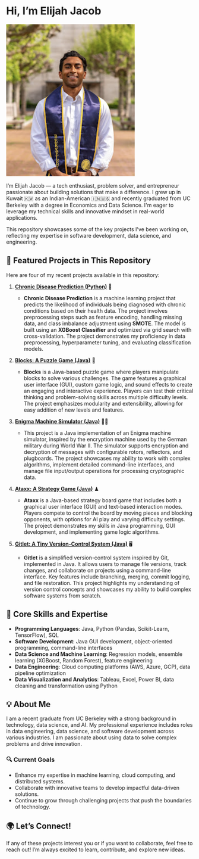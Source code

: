 # Hi, I’m **Elijah Jacob** 

![Elijah Jacob](https://github.com/elijahgjacob/elijah-repo/blob/main/image3.png?raw=true)

I’m Elijah Jacob — a tech enthusiast, problem solver, and entrepreneur passionate about building solutions that make a difference. I grew up in Kuwait 🇰🇼  as an Indian-American 🇮🇳🇺🇸 and recently graduated from UC Berkeley with a degree in Economics and Data Science. I'm eager to leverage my technical skills and innovative mindset in real-world applications.

This repository showcases some of the key projects I've been working on, reflecting my expertise in software development, data science, and engineering.


## 🚀 **Featured Projects in This Repository**

Here are four of my recent projects available in this repository:

1. **[Chronic Disease Prediction (Python)](https://github.com/elijahgjacob/elijah-repo/tree/main/disease_prediction)** 🧪 
   - **Chronic Disease Prediction** is a machine learning project that predicts the likelihood of individuals being diagnosed with chronic conditions based on their health data. The project involves preprocessing steps such as feature encoding, handling missing data, and class imbalance adjustment using **SMOTE**. The model is built using an **XGBoost Classifier** and optimized via grid search with cross-validation. The project demonstrates my proficiency in data preprocessing, hyperparameter tuning, and evaluating classification models.

2. **[Blocks: A Puzzle Game (Java)](https://github.com/elijahgjacob/elijah-repo/tree/main/blocks)** 🧩 
   - **Blocks** is a Java-based puzzle game where players manipulate blocks to solve various challenges. The game features a graphical user interface (GUI), custom game logic, and sound effects to create an engaging and interactive experience. Players can test their critical thinking and problem-solving skills across multiple difficulty levels. The project emphasizes modularity and extensibility, allowing for easy addition of new levels and features.

3. **[Enigma Machine Simulator (Java)](https://github.com/elijahgjacob/elijah-repo/tree/main/enigma)** 👨‍💻 
   - This project is a Java implementation of an Enigma machine simulator, inspired by the encryption machine used by the German military during World War II. The simulator supports encryption and decryption of messages with configurable rotors, reflectors, and plugboards. The project showcases my ability to work with complex algorithms, implement detailed command-line interfaces, and manage file input/output operations for processing cryptographic data.

4. **[Ataxx: A Strategy Game (Java)](https://github.com/elijahgjacob/elijah-repo/tree/main/ataxx)**  ♟ 
   - **Ataxx** is a Java-based strategy board game that includes both a graphical user interface (GUI) and text-based interaction modes. Players compete to control the board by moving pieces and blocking opponents, with options for AI play and varying difficulty settings. The project demonstrates my skills in Java programming, GUI development, and implementing game logic algorithms.

5. **[Gitlet: A Tiny Version-Control System (Java)](https://github.com/elijahgjacob/elijah-repo/tree/main/gitlet)**  🖥 
   - **Gitlet** is a simplified version-control system inspired by Git, implemented in Java. It allows users to manage file versions, track changes, and collaborate on projects using a command-line interface. Key features include branching, merging, commit logging, and file restoration. This project highlights my understanding of version control concepts and showcases my ability to build complex software systems from scratch.
  


## 🔧 **Core Skills and Expertise**

- **Programming Languages**: Java, Python (Pandas, Scikit-Learn, TensorFlow), SQL  
- **Software Development**: Java GUI development, object-oriented programming, command-line interfaces
- **Data Science and Machine Learning**: Regression models, ensemble learning (XGBoost, Random Forest), feature engineering
- **Data Engineering**: Cloud computing platforms (AWS, Azure, GCP), data pipeline optimization
- **Data Visualization and Analytics**: Tableau, Excel, Power BI, data cleaning and transformation using Python

## 💡 **About Me**

I am a recent graduate from UC Berkeley with a strong background in technology, data science, and AI. My professional experience includes roles in data engineering, data science, and software development across various industries. I am passionate about using data to solve complex problems and drive innovation.

### 🔍 **Current Goals**

- Enhance my expertise in machine learning, cloud computing, and distributed systems.
- Collaborate with innovative teams to develop impactful data-driven solutions.
- Continue to grow through challenging projects that push the boundaries of technology.

## 🌍 **Let’s Connect!**

If any of these projects interest you or if you want to collaborate, feel free to reach out! I’m always excited to learn, contribute, and explore new ideas.
